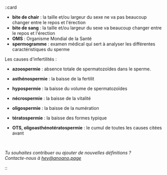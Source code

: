 ::card

- **bite de chair** : la taille et/ou largeur du sexe ne va pas beaucoup changer entre le repos et l'érection
- **bite de sang** : la taille et/ou largeur du sexe va beaucoup changer entre le repos et l'érection
- **OMS** : Organisme Mondial de la Santé
- **spermogramme** : examen médical qui sert à analyser les différentes caractéristiques du sperme

Les causes d'infertilités :

- **azoospermie** : absence totale de spermatozoïdes dans le sperme.
- **asthénospermie** : la baisse de la fertilit
- **hypospermie** : la baisse du volume de spermatozoïdes
- **nécrospermie** : la baisse de la vitalité
- **oligospermie** : la baisse de la numération
- **tératospermie** : la baisse des formes typique
- **OTS, oligoasthénotératospermie** : le cumul de toutes les causes citées avant

  <br/>

_Tu souhaites contribuer ou ajouter de nouvelles définitions ?  
 Contacte-nous à [hey@anoano.page](mailto:hey@anoano.page)_

::
